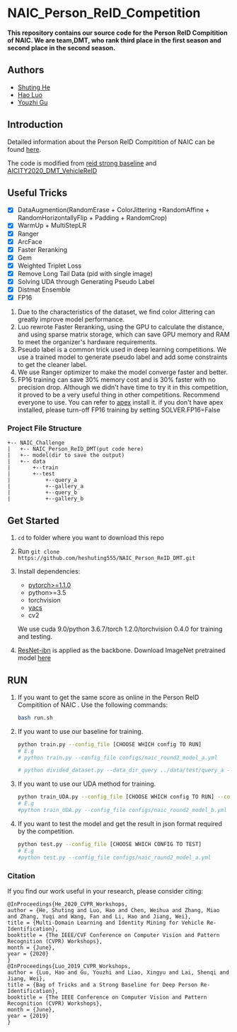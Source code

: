 # NAIC_Person_ReID_Competition

**This repository contains our source code  for the Person ReID Compitition of NAIC. We are team,DMT, who rank third place in the first season and second place in the second season.**

## Authors

- [Shuting He](https://github.com/heshuting555)
- [Hao Luo](https://github.com/michuanhaohao)
- [Youzhi Gu](https://github.com/shaoniangu)

## Introduction

Detailed information about the Person ReID Compitition of NAIC can be found [here](https://www.kesci.com/home/competition/5d90401cd8fc4f002da8e7be/content/0).

The code is modified from [reid strong baseline](https://github.com/michuanhaohao/reid-strong-baseline) and [AICITY2020_DMT_VehicleReID](https://github.com/heshuting555/AICITY2020_DMT_VehicleReID)

## Useful Tricks

- [x] DataAugmention(RandomErase + ColorJittering +RandomAffine + RandomHorizontallyFlip + Padding + RandomCrop)
- [x] WarmUp + MultiStepLR 
- [x] Ranger
- [x] ArcFace
- [x] Faster Reranking
- [x] Gem
- [x] Weighted Triplet Loss
- [x] Remove Long Tail Data (pid with single image)
- [x] Solving UDA through Generating Pseudo Label  
- [x] Distmat Ensemble
- [x] FP16

1. Due to the characteristics of the dataset, we find color Jittering can greatly improve model performance. 
2. Luo rewrote Faster Reranking, using the GPU to calculate the distance, and using sparse matrix storage, which can save GPU memory and RAM to meet the organizer's hardware requirements.
3. Pseudo label is a common trick used in deep learning competitions. We use a trained model to generate pseudo label and add some constraints to get the cleaner label.
4. We use Ranger optimizer to make the model converge faster and better.
5. FP16 training can save 30% memory cost and  is 30% faster with no precision drop. Although we didn't have time to try it in this competition, it proved to be a very useful thing in other competitions. Recommend everyone to use. You can refer to [apex](https://github.com/NVIDIA/apex) install it. if you don't have apex installed, please turn-off FP16 training by setting SOLVER.FP16=False 

### Project File Structure

```
+-- NAIC_Challenge
|   +-- NAIC_Person_ReID_DMT(put code here)
|   +-- model(dir to save the output)
|   +-- data
|		+--train
|		+--test
|			+--query_a
|			+--gallery_a
|			+--query_b
|			+--gallery_b
```

## Get Started

1. `cd` to folder where you want to download this repo

2. Run `git clone https://github.com/heshuting555/NAIC_Person_ReID_DMT.git`

3. Install dependencies:
   - [pytorch>=1.1.0](https://pytorch.org/)
   - python>=3.5
   - torchvision
   - [yacs](https://github.com/rbgirshick/yacs)
   - cv2
   
   We use cuda 9.0/python 3.6.7/torch 1.2.0/torchvision 0.4.0 for training and testing.
   
5.  [ResNet-ibn](https://github.com/XingangPan/IBN-Net) is applied as the backbone. Download ImageNet pretrained model  [here](https://drive.google.com/drive/folders/1thS2B8UOSBi_cJX6zRy6YYRwz_nVFI_S) 

## RUN

1. If you want to get the same score as online in the Person ReID Compitition of NAIC . Use the following commands:

   ```bash
   bash run.sh
   ```

2. If  you want to use our baseline for training. 

   ```bash
   python train.py --config_file [CHOOSE WHICH config TO RUN]
   # E.g
   # python train.py --config_file configs/naic_round2_model_a.yml

   # python divided_dataset.py --data_dir_query ../data/test/query_a --data_dir_gallery ../data/test/gallery_a --save_dir ../data/test/


   ```

3. If  you want to use our UDA method for training. 

   ```bash
   python train_UDA.py --config_file [CHOOSE WHICH config TO RUN] --config_file_test [CHOOSE WHICH CONFIG TO TEST and GET PSEUDO LABLE] --data_dir_query [PATH TO QUERY DATASET] --data_dir_gallery [PATH TO GALLERY DATASET]
   # E.g
   #python train_UDA.py --config_file configs/naic_round2_model_b.yml --config_file_test configs/naic_round2_model_a.yml --data_dir_query ../data/test/query_a --data_dir_gallery ../data/test/gallery_a
   ```

4. If  you want to test the model and get the result in json format required by the competition.

   ```bash
   python test.py --config_file [CHOOSE WHICH CONFIG TO TEST]
   # E.g
   #python test.py --config_file configs/naic_round2_model_a.yml
   ```

### Citation

If you find our work useful in your research, please consider citing:
```
@InProceedings{He_2020_CVPR_Workshops,
author = {He, Shuting and Luo, Hao and Chen, Weihua and Zhang, Miao and Zhang, Yuqi and Wang, Fan and Li, Hao and Jiang, Wei},
title = {Multi-Domain Learning and Identity Mining for Vehicle Re-Identification},
booktitle = {The IEEE/CVF Conference on Computer Vision and Pattern Recognition (CVPR) Workshops},
month = {June},
year = {2020}
}
@InProceedings{Luo_2019_CVPR_Workshops,
author = {Luo, Hao and Gu, Youzhi and Liao, Xingyu and Lai, Shenqi and Jiang, Wei},
title = {Bag of Tricks and a Strong Baseline for Deep Person Re-Identification},
booktitle = {The IEEE Conference on Computer Vision and Pattern Recognition (CVPR) Workshops},
month = {June},
year = {2019}
}
```
